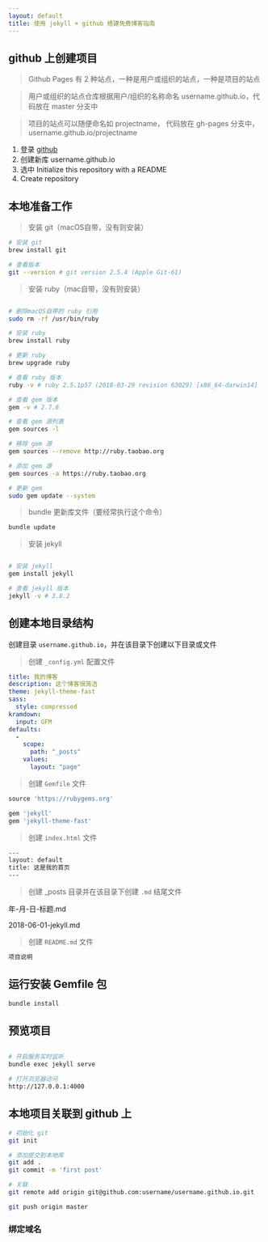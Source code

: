 ```yaml
---
layout: default
title: 使用 jekyll + github 搭建免费博客指南
---
```



## github 上创建项目

> Github Pages 有 2 种站点，一种是用户或组织的站点，一种是项目的站点

> 用户或组织的站点仓库根据用户/组织的名称命名 username.github.io，代码放在 master 分支中

> 项目的站点可以随便命名如 projectname， 代码放在 gh-pages 分支中，username.github.io/projectname

1. 登录 [github](https://github.com/) 
2. 创建新库 username.github.io
3. 选中 Initialize this repository with a README
4. Create repository


## 本地准备工作

> 安装 git（macOS自带，没有则安装）

```bash
# 安装 git
brew install git

# 查看版本
git --version # git version 2.5.4 (Apple Git-61)
```

> 安装 ruby（mac自带，没有则安装）

```bash

# 删除macOS自带的 ruby 引用
sudo rm -rf /usr/bin/ruby

# 安装 ruby
brew install ruby

# 更新 ruby
brew upgrade ruby

# 查看 ruby 版本
ruby -v # ruby 2.5.1p57 (2018-03-29 revision 63029) [x86_64-darwin14]

# 查看 gem 版本
gem -v # 2.7.6

# 查看 gem 源列表
gem sources -l

# 移除 gem 源
gem sources --remove http://ruby.taobao.org

# 添加 gem 源
gem sources -a https://ruby.taobao.org

# 更新 gem
sudo gem update --system
```

> bundle 更新库文件（要经常执行这个命令）

```bash
bundle update
```

> 安装 jekyll

```bash

# 安装 jekyll 
gem install jekyll

# 查看 jekyll 版本
jekyll -v # 3.8.2
```

## 创建本地目录结构

创建目录 `username.github.io`，并在该目录下创建以下目录或文件

> 创建 `_config.yml` 配置文件

```yml
title: 我的博客
description: 这个博客很简洁
theme: jekyll-theme-fast
sass:
  style: compressed
kramdown:
  input: GFM
defaults:
  -
    scope:
      path: "_posts"
    values:
      layout: "page"
```

> 创建 `Gemfile` 文件

```ruby
source 'https://rubygems.org'

gem 'jekyll'
gem 'jekyll-theme-fast'
```

> 创建 `index.html` 文件

```html
--- 
layout: default 
title: 这是我的首页
--- 
```

> 创建 _posts 目录并在该目录下创建 `.md` 结尾文件

年-月-日-标题.md

2018-06-01-jekyll.md

> 创建 `README.md` 文件

```markdown
项目说明
```

## 运行安装 Gemfile 包

```bash
bundle install
```

## 预览项目

```bash

# 开启服务实时监听
bundle exec jekyll serve

# 打开浏览器访问
http://127.0.0.1:4000
```


## 本地项目关联到 github 上
```bash
# 初始化 git
git init

# 添加提交到本地库
git add .
git commit -m 'first post'

# 关联
git remote add origin git@github.com:username/username.github.io.git

git push origin master
```

### 绑定域名

